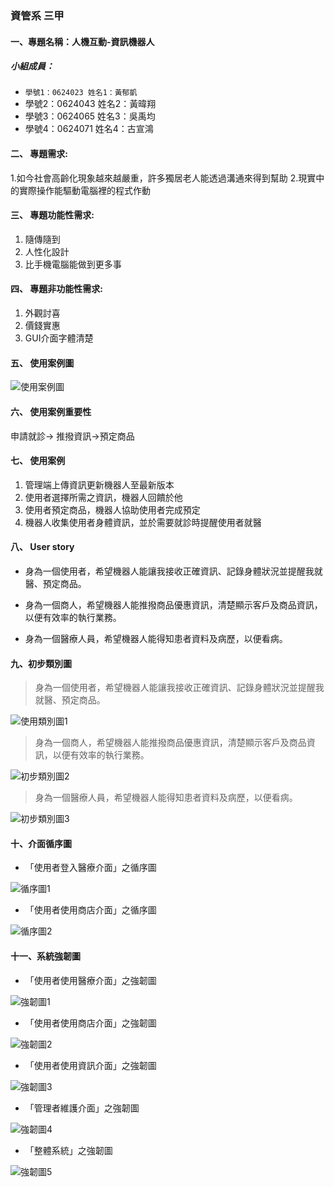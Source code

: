 ### 資管系 三甲

#### 一、專題名稱：人機互動-資訊機器人

##### 小組成員：
* `學號1：0624023 姓名1：黃郁凱`
* 學號2：0624043 姓名2：黃暐翔
* 學號3：0624065 姓名3：吳禹均
* 學號4：0624071 姓名4：古宣鴻

#### 二、	專題需求:

1.如今社會高齡化現象越來越嚴重，許多獨居老人能透過溝通來得到幫助
2.現實中的實際操作能驅動電腦裡的程式作動

#### 三、	專題功能性需求:

1.	隨傳隨到
2.	人性化設計
3.	比手機電腦能做到更多事
	
#### 四、	專題非功能性需求:

1.	外觀討喜
2.	價錢實惠
3.	GUI介面字體清楚

#### 五、	使用案例圖

![使用案例圖](使用案例圖.png "使用案例圖")

#### 六、	使用案例重要性

申請就診-> 推撥資訊->預定商品

#### 七、	使用案例
1. 管理端上傳資訊更新機器人至最新版本
2. 使用者選擇所需之資訊，機器人回饋於他
3. 使用者預定商品，機器人協助使用者完成預定
4. 機器人收集使用者身體資訊，並於需要就診時提醒使用者就醫

#### 八、	User story

* 身為一個使用者，希望機器人能讓我接收正確資訊、記錄身體狀況並提醒我就醫、預定商品。

* 身為一個商人，希望機器人能推撥商品優惠資訊，清楚顯示客戶及商品資訊，以便有效率的執行業務。

* 身為一個醫療人員，希望機器人能得知患者資料及病歷，以便看病。

#### 九、初步類別圖
> 身為一個使用者，希望機器人能讓我接收正確資訊、記錄身體狀況並提醒我就醫、預定商品。

![使用類別圖1](使用類別圖1.png "使用類別圖1")

> 身為一個商人，希望機器人能推撥商品優惠資訊，清楚顯示客戶及商品資訊，以便有效率的執行業務。

![初步類別圖2](初步類別圖2.png "初步類別圖2")

> 身為一個醫療人員，希望機器人能得知患者資料及病歷，以便看病。

![初步類別圖3](初步類別圖3.png "初步類別圖3")

#### 十、介面循序圖

* 「使用者登入醫療介面」之循序圖

![循序圖1](循序圖1.png "循序圖1")

* 「使用者使用商店介面」之循序圖

![循序圖2](循序圖2.png "循序圖2")

#### 十一、系統強韌圖

* 「使用者使用醫療介面」之強韌圖

![強韌圖1](強韌圖1.png "強韌圖1")

* 「使用者使用商店介面」之強韌圖

![強韌圖2](強韌圖2.png "強韌圖2")

* 「使用者使用資訊介面」之強韌圖

![強韌圖3](強韌圖3.png "強韌圖3")

* 「管理者維護介面」之強韌圖

![強韌圖4](強韌圖4.png "強韌圖4")

* 「整體系統」之強韌圖

![強韌圖5](強韌圖5.png "強韌圖5")

